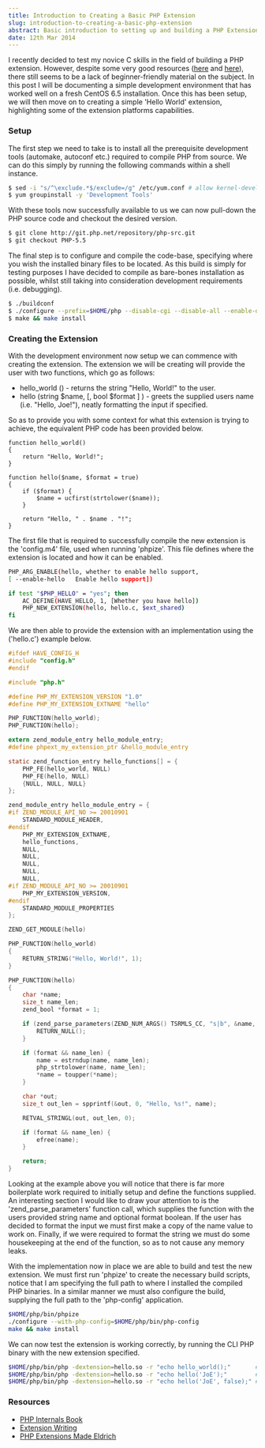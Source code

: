 ```yaml
---
title: Introduction to Creating a Basic PHP Extension
slug: introduction-to-creating-a-basic-php-extension
abstract: Basic introduction to setting up and building a PHP Extension.
date: 12th Mar 2014
---
```


I recently decided to test my novice C skills in the field of building a PHP extension.
However, despite some very good resources ([here](http://www.phpinternalsbook.com/) and [here](http://devzone.zend.com/303/extension-writing-part-i-introduction-to-php-and-zend/)), there still seems to be a lack of beginner-friendly material on the subject.
In this post I will be documenting a simple development environment that has worked well on a fresh CentOS 6.5 installation.
Once this has been setup, we will then move on to creating a simple 'Hello World' extension, highlighting some of the extension platforms capabilities.

### Setup

The first step we need to take is to install all the prerequisite development tools (automake, autoconf etc.) required to compile PHP from source.
We can do this simply by running the following commands within a shell instance.

~~~ .bash
$ sed -i "s/^\exclude.*$/exclude=/g" /etc/yum.conf # allow kernel-devel package.
$ yum groupinstall -y 'Development Tools'
~~~

With these tools now successfully available to us we can now pull-down the PHP source code and checkout the desired version.

~~~ .bash
$ git clone http://git.php.net/repository/php-src.git
$ git checkout PHP-5.5
~~~

The final step is to configure and compile the code-base, specifying where you wish the installed binary files to be located.
As this build is simply for testing purposes I have decided to compile as bare-bones installation as possible, whilst still taking into consideration development requirements (i.e. debugging).

~~~ .bash
$ ./buildconf
$ ./configure --prefix=$HOME/php --disable-cgi --disable-all --enable-debug --enable-maintainer-zts
$ make && make install
~~~

### Creating the Extension

With the development environment now setup we can commence with creating the extension.
The extension we will be creating will provide the user with two functions, which go as follows:

- hello_world () - returns the string "Hello, World!" to the user.
- hello (string $name, [, bool $format ] ) - greets the supplied users name (i.e. "Hello, Joe!"), neatly formatting the input if specified.

So as to provide you with some context for what this extension is trying to achieve, the equivalent PHP code has been provided below.

~~~ .php
function hello_world()
{
    return "Hello, World!";
}

function hello($name, $format = true)
{
    if ($format) {
        $name = ucfirst(strtolower($name));
    }

    return "Hello, " . $name . "!";
}
~~~

The first file that is required to successfully compile the new extension is the 'config.m4' file, used when running 'phpize'.
This file defines where the extension is located and how it can be enabled.

~~~ .bash
PHP_ARG_ENABLE(hello, whether to enable hello support,
[ --enable-hello   Enable hello support])

if test "$PHP_HELLO" = "yes"; then
    AC_DEFINE(HAVE_HELLO, 1, [Whether you have hello])
    PHP_NEW_EXTENSION(hello, hello.c, $ext_shared)
fi
~~~

We are then able to provide the extension with an implementation using the ('hello.c') example below.

~~~ .c
#ifdef HAVE_CONFIG_H
#include "config.h"
#endif

#include "php.h"

#define PHP_MY_EXTENSION_VERSION "1.0"
#define PHP_MY_EXTENSION_EXTNAME "hello"

PHP_FUNCTION(hello_world);
PHP_FUNCTION(hello);

extern zend_module_entry hello_module_entry;
#define phpext_my_extension_ptr &hello_module_entry

static zend_function_entry hello_functions[] = {
    PHP_FE(hello_world, NULL)
    PHP_FE(hello, NULL)
    {NULL, NULL, NULL}
};

zend_module_entry hello_module_entry = {
#if ZEND_MODULE_API_NO >= 20010901
    STANDARD_MODULE_HEADER,
#endif
    PHP_MY_EXTENSION_EXTNAME,
    hello_functions,
    NULL,
    NULL,
    NULL,
    NULL,
    NULL,
#if ZEND_MODULE_API_NO >= 20010901
    PHP_MY_EXTENSION_VERSION,
#endif
    STANDARD_MODULE_PROPERTIES
};

ZEND_GET_MODULE(hello)

PHP_FUNCTION(hello_world)
{
    RETURN_STRING("Hello, World!", 1);
}

PHP_FUNCTION(hello)
{
    char *name;
    size_t name_len;
    zend_bool *format = 1;

    if (zend_parse_parameters(ZEND_NUM_ARGS() TSRMLS_CC, "s|b", &name, &name_len, &format) == FAILURE) {
        RETURN_NULL();
    }

    if (format && name_len) {
        name = estrndup(name, name_len);
        php_strtolower(name, name_len);
        *name = toupper(*name);
    }

    char *out;
    size_t out_len = spprintf(&out, 0, "Hello, %s!", name);

    RETVAL_STRINGL(out, out_len, 0);

    if (format && name_len) {
        efree(name);
    }

    return;
}
~~~

Looking at the example above you will notice that there is far more boilerplate work required to initially setup and define the functions supplied.
An interesting section I would like to draw your attention to is the 'zend_parse_parameters' function call, which supplies the function with the users provided string name and optional format boolean.
If the user has decided to format the input we must first make a copy of the name value to work on.
Finally, if we were required to format the string we must do some housekeeping at the end of the function, so as to not cause any memory leaks.

With the implementation now in place we are able to build and test the new extension.
We must first run 'phpize' to create the necessary build scripts, notice that I am specifying the full path to where I installed the compiled PHP binaries.
In a similar manner we must also configure the build, supplying the full path to the 'php-config' application.

~~~ .bash
$HOME/php/bin/phpize
./configure --with-php-config=$HOME/php/bin/php-config
make && make install
~~~

We can now test the extension is working correctly, by running the CLI PHP binary with the new extension specified.

~~~ .bash
$HOME/php/bin/php -dextension=hello.so -r "echo hello_world();"       # Hello, World!
$HOME/php/bin/php -dextension=hello.so -r "echo hello('JoE');"        # Hello, Joe!
$HOME/php/bin/php -dextension=hello.so -r "echo hello('JoE', false);" # Hello, JoE!
~~~

### Resources

- [PHP Internals Book](http://www.phpinternalsbook.com/)
- [Extension Writing](http://devzone.zend.com/303/extension-writing-part-i-introduction-to-php-and-zend/)
- [PHP Extensions Made Eldrich](http://www.kchodorow.com/blog/2011/08/11/php-extensions-made-eldrich-installing-php/)